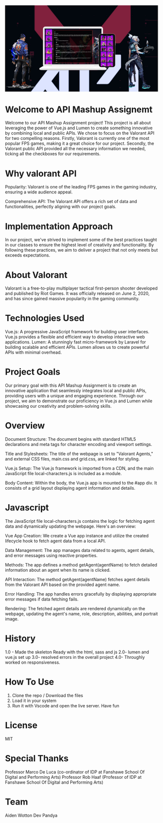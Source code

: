 ![EARBUDS](images/valorant_rdme.jpg)

# Welcome to API Mashup Assignemt
Welcome to our API Mashup Assignment project! This project is all about leveraging the power of Vue.js and Lumen to create something innovative by combining local and public APIs. We chose to focus on the Valorant API for two compelling reasons. Firstly, Valorant is currently one of the most popular FPS games, making it a great choice for our project. Secondly, the Valorant public API provided all the necessary information we needed, ticking all the checkboxes for our requirements.

# Why valorant API

Popularity: Valorant is one of the leading FPS games in the gaming industry, ensuring a wide audience appeal.

Comprehensive API: The Valorant API offers a rich set of data and functionalities, perfectly aligning with our project goals.

# Implementation Approach

In our project, we've strived to implement some of the best practices taught in our classes to ensure the highest level of creativity and functionality. By following these practices, we aim to deliver a project that not only meets but exceeds expectations.

# About Valorant

Valorant is a free-to-play multiplayer tactical first-person shooter developed and published by Riot Games. It was officially released on June 2, 2020, and has since gained massive popularity in the gaming community.

# Technologies Used

Vue.js: A progressive JavaScript framework for building user interfaces. Vue.js provides a flexible and efficient way to develop interactive web applications.
Lumen: A stunningly fast micro-framework by Laravel for building scalable and efficient APIs. Lumen allows us to create powerful APIs with minimal overhead.

# Project Goals

Our primary goal with this API Mashup Assignment is to create an innovative application that seamlessly integrates local and public APIs, providing users with a unique and engaging experience. Through our project, we aim to demonstrate our proficiency in Vue.js and Lumen while showcasing our creativity and problem-solving skills.

# Overview

Document Structure: The document begins with standard HTML5 declarations and meta tags for character encoding and viewport settings.

Title and Stylesheets: The title of the webpage is set to "Valorant Agents," and external CSS files, main.css and grid.css, are linked for styling.

Vue.js Setup: The Vue.js framework is imported from a CDN, and the main JavaScript file local-characters.js is included as a module.

Body Content: Within the body, the Vue.js app is mounted to the #app div. It consists of a grid layout displaying agent information and details.

# Javascript
The JavaScript file local-characters.js contains the logic for fetching agent data and dynamically updating the webpage. Here's an overview:

Vue App Creation: We create a Vue app instance and utilize the created lifecycle hook to fetch agent data from a local API.

Data Management: The app manages data related to agents, agent details, and error messages using reactive properties.

Methods: The app defines a method getAgent(agentName) to fetch detailed information about an agent when its name is clicked.

API Interaction: The method getAgent(agentName) fetches agent details from the Valorant API based on the provided agent name.

Error Handling: The app handles errors gracefully by displaying appropriate error messages if data fetching fails.

Rendering: The fetched agent details are rendered dynamically on the webpage, updating the agent's name, role, description, abilities, and portrait image.

# History
1.0 - Made the skeleton Ready with the html, sass and js
2.0- lumen and vue.js set up
3.0- resolved errors in the overall project
4.0- Throughly worked on responsiveness.

# How To Use
1. Clone the repo / Download the files
2. Load it in your system
3. Run it with Vscode and open the live server. Have fun


# License 
MIT

# Special Thanks
Professor Marco De Luca 
(co-ordinator of IDP at Fanshawe School Of Digital and Performing Arts)
Professor Rob Haaf 
(Professor of IDP at Fanshawe School Of Digital and Performing Arts)

# Team 
Aiden Wotton
Dev Pandya
